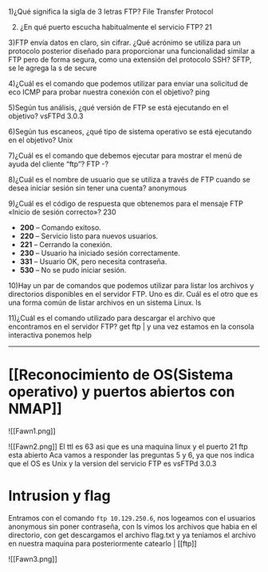 1)¿Qué significa la sigla de 3 letras FTP?
	File Transfer Protocol

2) ¿En qué puerto escucha habitualmente el servicio FTP?
	21

3)FTP envía datos en claro, sin cifrar. ¿Qué acrónimo se utiliza para un protocolo posterior diseñado para proporcionar una funcionalidad similar a FTP pero de forma segura, como una extensión del protocolo SSH?
	SFTP, se le agrega la s de secure

4)¿Cuál es el comando que podemos utilizar para enviar una solicitud de eco ICMP para probar nuestra conexión con el objetivo?
	ping

5)Según tus análisis, ¿qué versión de FTP se está ejecutando en el objetivo?
	vsFTPd 3.0.3
	
6)Según tus escaneos, ¿qué tipo de sistema operativo se está ejecutando en el objetivo?
	Unix

7)¿Cuál es el comando que debemos ejecutar para mostrar el menú de ayuda del cliente “ftp”?
	FTP -?

8)¿Cuál es el nombre de usuario que se utiliza a través de FTP cuando se desea iniciar sesión sin tener una cuenta?
	anonymous

9)¿Cuál es el código de respuesta que obtenemos para el mensaje FTP «Inicio de sesión correcto»?
	230
	
- **200** – Comando exitoso.
- **220** – Servicio listo para nuevos usuarios.
- **221** – Cerrando la conexión.
- **230** – Usuario ha iniciado sesión correctamente.
- **331** – Usuario OK, pero necesita contraseña.
- **530** – No se pudo iniciar sesión.

10)Hay un par de comandos que podemos utilizar para listar los archivos y directorios disponibles en el servidor FTP. Uno es dir. Cuál es el otro que es una forma común de listar archivos en un sistema Linux.
	ls

11)¿Cuál es el comando utilizado para descargar el archivo que encontramos en el servidor FTP?
	get
	ftp       | y una vez estamos en la consola interactiva ponemos help

---------
# [[Reconocimiento de OS(Sistema operativo) y puertos abiertos con NMAP]]
![[Fawn1.png]]

![[Fawn2.png]]
El ttl es 63 asi que es una maquina linux y el puerto 21 ftp esta abierto
Aca vamos a responder las preguntas 5 y 6, ya que nos indica que el OS es Unix y la version del servicio FTP es vsFTPd 3.0.3

# Intrusion y flag
Entramos con el comando `ftp 10.129.250.6`, nos logeamos con el usuarios anonymous sin poner contraseña, con ls vimos los archivos que habia en el directorio, con get descargamos el archivo flag.txt y ya teniamos el archivo en nuestra maquina para posteriormente catearlo | [[ftp]]

![[Fawn3.png]]